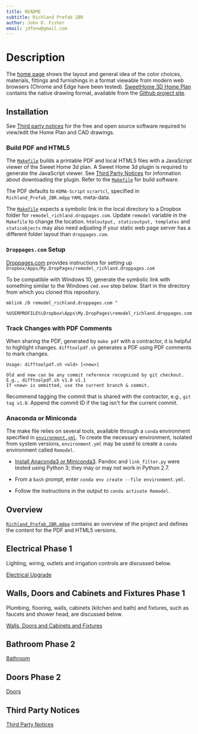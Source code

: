 ```yaml
---
title: README
subtitle: Richland Prefab 2BR
author: John D. Fisher
email: jdfenw@gmail.com
---
```


# Description

The [home page](https://remodel_richland.droppages.com/) shows the layout
and general idea of the color choices, materials, fittings and furnishings in
a format viewable from modern web browsers (Chrome and Edge have been tested).
[SweetHome 3D Home Plan](Home_Plan.sh3d) contains the native drawing format,
available from the
[Github project site](https://github.com/jfishe/Richland_prefab_2br "jfishe/Richland_prefab_2br").

## Installation

See [Third party notices](#third-party-notices) for the free and open source
software required to view/edit the Home Plan and CAD drawings.

### Build PDF and HTML5

The [`Makefile`][makefile] builds a printable PDF and local HTML5 files with
a JavaScript viewer of the Sweet Home 3d plan. A Sweet Home 3d plugin is
required to generate the JavaScript viewer. See
[Third Party Notices](#third-party-notices) for information about downloading
the plugin. Refer to the [`Makefile`][makefile] for build software.

The PDF defaults to `KOMA-Script` `scrartcl`, specified in
`Richland_Prefab_2BR.mdpp` `YAML` meta-data.

The [`Makefile`][makefile] expects a symbolic link in the local directory to
a Dropbox folder for `remodel_richland.droppages.com`. Update `remodel`
variable in the `Makefile` to change the location.
`htmloutput, staticoutput, templates` and `staticobjects` may also need
adjusting if your static web page server has a different folder layout than
`droppages.com`.

[makefile]: Makefile

### `Droppages.com` Setup

[Droppages.com](http://droppages.com/) provides instructions for setting up
`Dropbox/Apps/My.DropPages/remodel_richland.droppages.com`

To be compatible with Windows 10, generate the symbolic link with something
similar to the Windows `cmd.exe` step below. Start in the directory from which
you cloned this repository.

```{contenteditable="true" spellcheck="false" caption="DOS" .DOS}
mklink /D remodel_richland.droppages.com ^
  %USERPROFILE%\Dropbox\Apps\My.DropPages\remodel_richland.droppages.com
```

### Track Changes with PDF Comments

When sharing the PDF, generated by `make pdf` with a contractor, it is helpful
to highlight changes. `difftoolpdf.sh` generates a PDF using PDF comments to
mark changes.

    Usage: difftoolpdf.sh <old> [<new>]

    Old and new can be any commit reference recognized by git checkout.
    E.g., difftoolpdf.sh v1.0 v1.1
    If <new> is ommitted, use the current branch & commit.

Recommend tagging the commit that is shared with the contractor, e.g.,
`git tag v1.0`. Append the commit ID if the tag isn't for the current commit.

### Anaconda or Miniconda

The make file relies on several tools, available through a `conda` environment
specified in [`environment.yml`](environment.yml). To create the necessary
environment, isolated from system versions, `environment.yml` may be used to
create a `conda` environment called `Remodel`.

- [Install Anaconda3 or Miniconda3](https://conda.io/docs/). Pandoc and
  `link_filter.py` were tested using Python 3; they may or may not work in
  Python 2.7.
- From a `bash` prompt, enter `conda env create --file environment.yml`.
- Follow the instructions in the output to `conda activate Remodel`.

  <!-- >  TODO:  <17-11-18, JD Fisher>
  > Add installation instructions for Ubuntu make, XeLaTeX, etc.
  -->

## Overview

[`Richland_Prefab_2BR.mdpp`](Richland_Prefab_2BR.mdpp) contains an overview of
the project and defines the content for the PDF and HTML5 versions.

## Electrical Phase 1

Lighting, wiring, outlets and irrigation controls are discussed below.

[Electrical Upgrade](Electrical.md)

## Walls, Doors and Cabinets and Fixtures Phase 1

Plumbing, flooring, walls, cabinets (kitchen and bath) and fixtures, such as
faucets and shower head, are discussed below.

[Walls, Doors and Cabinets and Fixtures](Walls_Doors_Cabinets.md)

## Bathroom Phase 2

[Bathroom](Bathroom.md)

## Doors Phase 2

[Doors](Doors_Phase2.md)

## Third Party Notices

[Third Party Notices](THIRD-PARTY-NOTICES.md)
